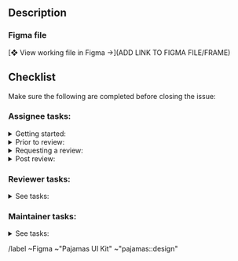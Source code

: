 ## Description

<!-- Add a short description of your contribution. Consider adding
a checklist of variations, states, and breakpoints to the description so that reviewers can be sure to cross reference everything that has been completed. -->

<!--
- For changes or additions to an existing file, create a branch in Figma (this new file is considered the “working file”). Include the issue or MR number in the branch name. Make changes in the working file and request a review when ready. See https://www.figma.com/best-practices/branching-in-figma/ for details about branching.
- For new files, duplicate the template that is most relevant (https://www.figma.com/files/project/5846042/Templates) to the project that also is the most relevant. Update the file name and cover details (this new file is considered the “working file”) and proceed with the design.
- For community contributions, create a new file in your drafts, or duplicate an existing file to your drafts.

To move a duplicate file:
Open the duplicate, then use the dropdown next to the file name to select
“Move to Project…” and select the desired project as the new location. The duplicate is now the “working file.”
-->

### Figma file

<!-- Before pasting the link to your Figma file/frame, in the file sharing settings, make sure that “anyone with the link” can view or that a specific user has been invited to the file. -->

[❖ View working file in Figma →](ADD LINK TO FIGMA FILE/FRAME)

## Checklist

Make sure the following are completed before closing the issue:

### Assignee tasks:

<details><summary>Getting started:</summary>

1. [ ] Title the issue using this structure "Figma > [Component name] - [Description]". For example, Figma > Badges - Fix icon override bug.
1. [ ] Add the relevant [component label](https://gitlab.com/gitlab-org/gitlab-services/design.gitlab.com/-/labels?subscribed=&search=component%3A). For example ~"component:badge".
1. [ ] If you're making updates or [breaking changes][breaking-changes] to an existing component in the [Pajamas UI Kit](https://www.figma.com/community/file/781156790581391771), start with a [branch](https://www.figma.com/best-practices/branching-in-figma/) of the UI kit. Prefix the branch name with the issue, MR, or epic number, and add your GitLab username as the suffix. For example, `#860-table-component-updates-lvanc`. 
1. [ ] When applicable, follow the [components][components] and [annotation][annotation] guidelines. If you have any questions, reach out to a [Foundations designer][foundations-team].
1. [ ] Update the link to the working file under the **Figma link** section.
1. [ ] If work was not done in a branch (a merged branch will automatically be archived), move your working file 
   to the shared Figma project:
     1. For Component library changes, move your file to the [**Component archive**][component-archive] project.
     1. For all other changes, move your file to the [**Misc archive**][misc-archive] project.
     1. If you're a community contributor, please consider [transferring ownership of your draft file](https://help.figma.com/hc/en-us/articles/360038512093) to the maintainer so they can move it to our archive, along with its version history and comments.
</details>

<details><summary>Prior to review:</summary>

The purpose of these tasks is to ensure consistency with the rest of the components and to save time during the review process. When you are finished with your update, please go through the following clean-up tasks in Figma:

1. [ ] **Canvas**: Make sure no hidden elements have been accidentally left behind. Use **View > Show Outlines** (<kbd>⌘</kbd> + <kbd>Y</kbd>) to reveal invisible objects. Use **View > Zoom to Fit** (<kbd>Shift</kbd> + <kbd>1</kbd>) to view all items on the page.
1. [ ] **Components**: Make sure all components have correct names, properties, and descriptions along with external documentation links where applicable. View the [components][components] guides for details.
1. [ ] **Frames**: Make spacing within and between frames consistent with components found on other pages.
1. [ ] **Layers**: Make sure all your layers are correctly named and the order match visual from left to right. In the case of Auto Layout, Figma will determine layer order.
1. [ ] **Variants**: Remove the default dashed purple stroke, border radius, and padding from all variants.
1. [ ] **Variants**: Reorder variants in properties panel to match visual order. In the case of Auto Layout, Figma will determine layer order.
1. [ ] **Comments**: Make sure all comments and discussion are resolved.

</details>

<details><summary>Requesting a review:</summary>

Ask a [Foundations designer][foundations-team] to review your design.

1. [ ] Ensure the designer that will be reviewing your file has edit permissions in Figma.
1. [ ] From the dropdown to the right of the file name, select "Request review".
1. [ ] Then from the modal window, remember to include a description of the changes being made and select a reviewer from the right hand column. 
1. [ ] Consider [creating a new version](https://help.figma.com/hc/en-us/articles/360038006754-View-a-file-s-version-history#Create_a_new_version) (optional) titled "Review requested" in the history which will create a reference point in the file's history.

Once your file is in review, you should see a yellow "In review" badge to the right of the file name.

</details>

<details><summary>Post review:</summary>
Once the Reviewer or Maintainer has approved your update, consider the following tasks: 

1. [ ] Follow the [release process][release-process] for publishing guidelines and be sure to add the update to the current [release notes](https://design.gitlab.com/get-started/uik-release-notes) draft MR. Ask a [Figma maintainer][figma-maintainer] if you need help.
1. [ ] When applicable, add or update relevant documentation and create an MR with your changes using the `Documentation` MR template. If you do not have the capacity, [create another issue using the `Component documentation` issue template][issue-component-template] so we don't forget about it. Mark the new issue as related to this one. Bring the issue to your team planning session for prioritization and scheduling. 
1. [ ] When applicable, [create a GitLab UI issue using the `Component` issue template][gitlab-ui-component-template] to build or update the component code. Mark the new issue as related to this one. Bring the issue to your team planning session for prioritization and scheduling. 
1. [ ]  🎉 Congrats, you made it! You can now close this issue.

</details>

### Reviewer tasks:

<details><summary>See tasks:</summary>

1. [ ] Review assignee's design and ensure that any [breaking change][breaking-changes] has been accounted for. Specific design questions can be addressed with comments in Figma. Comment in this issue when the content is less specific to the design or requires greater visibility.
1. [ ] Make sure all layers are correctly named and organized.
1. [ ] Stress test final component by changing the component's size, editing content, and changing any available variants and properties. 
1. [ ] Ensure component descriptions and external documentation links are clear and accurate.
1. [ ] Approve assignee's design and mention them in this issue to let them know.
1. [ ] Assign to a [Figma maintainer][figma-maintainer] for final review (make sure they have edit permissions in Figma).
1. [ ] Ask a [Foundations designer][foundations-team] to review your design (ensure they have edit permissions in Figma).

</details>

### Maintainer tasks:

<details><summary>See tasks:</summary>

1. [ ] Review and approve assignee’s changes.
   questions can be addressed with comments in Figma. Comment in this issue when the content is less specific to the design or requires greater visibility.
1. [ ] Consider adding a new version to the file's [version history](https://help.figma.com/hc/en-us/articles/360038006754-View-a-file-s-version-history) to indicate the state prior to merging the changes. The name of the version and description of the changes are saved in the file history and provide a meaningful reference point.
1. [ ] Merge the branch or add the changes or additions to the
   target file.
     1. [ ] Ensure that all styles and components now belong to the target file.
     1. [ ] For changes to the **Component library** file, view the components in the Assets panel to ensure they align with the [components][components] guidelines.
1. [ ] Ensure that the [release process][release-process] has been followed and notes are accounted for.

</details>

[annotation]: https://design.gitlab.com/get-started/uik-annotation
[breaking-changes]: https://design.gitlab.com/get-started/uik-breaking-changes
[component-archive]: https://www.figma.com/files/project/5472112/Component-archive
[components]: https://design.gitlab.com/get-started/uik-components
[figma-maintainer]: https://about.gitlab.com/handbook/engineering/projects/#design.gitlab.com
[foundations-team]: https://about.gitlab.com/handbook/product/categories/#foundations-group
[gitlab-ui-component-template]: https://gitlab.com/gitlab-org/gitlab-ui/-/issues/new?issuable_template=Component
[issue-component-template]: https://gitlab.com/gitlab-org/gitlab-services/design.gitlab.com/-/issues/new?issuable_template=Component%20documentation
[misc-archive]: https://www.figma.com/files/project/10620392/Misc-archive
[release-process]: https://design.gitlab.com/get-started/uik-release-process

<!-- Do not delete below this line -->

/label ~Figma ~"Pajamas UI Kit" ~"pajamas::design"
